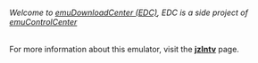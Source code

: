 ###### Welcome to [emuDownloadCenter (EDC)](https://github.com/PhoenixInteractiveNL/emuDownloadCenter/wiki/), EDC is a side project of [emuControlCenter](https://github.com/PhoenixInteractiveNL/emuControlCenter/wiki/)

For more information about this emulator, visit the [**jzIntv**](https://github.com/PhoenixInteractiveNL/emuDownloadCenter/wiki/Emulator-jzintv#menu) page.

